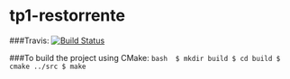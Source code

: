# tp1-restorrente
 
###Travis:
[![Build Status](https://travis-ci.org/eze210/tp1-restorrente.svg?branch=master)](https://travis-ci.org/eze210/tp1-restorrente) 

###To build the project using CMake:
	```bash 
		$ mkdir build
		$ cd build
		$ cmake ../src
		$ make
	```
